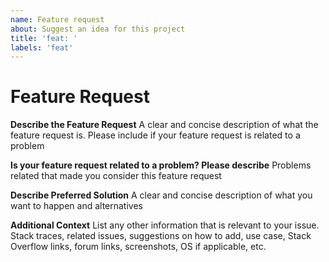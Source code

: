 ```yaml
---
name: Feature request
about: Suggest an idea for this project
title: 'feat: '
labels: 'feat'
---
```


# Feature Request

**Describe the Feature Request**
A clear and concise description of what the feature request is. Please include if your feature request is related to a problem

**Is your feature request related to a problem? Please describe**
Problems related that made you consider this feature request

**Describe Preferred Solution**
A clear and concise description of what you want to happen and alternatives

**Additional Context**
List any other information that is relevant to your issue. Stack traces, related issues, suggestions on how to add, use case, Stack Overflow links, forum links, screenshots, OS if applicable, etc.